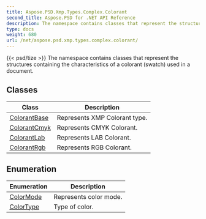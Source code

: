 ```yaml
---
title: Aspose.PSD.Xmp.Types.Complex.Colorant
second_title: Aspose.PSD for .NET API Reference
description: The namespace contains classes that represent the structures containing the characteristics of a colorant swatch used in a document
type: docs
weight: 680
url: /net/aspose.psd.xmp.types.complex.colorant/
---
```

{{< psd/tize >}}
The namespace contains classes that represent the structures containing the characteristics of a colorant (swatch) used in a document.

## Classes

| Class | Description |
| --- | --- |
| [ColorantBase](./colorantbase/) | Represents XMP Colorant type. |
| [ColorantCmyk](./colorantcmyk/) | Represents CMYK Colorant. |
| [ColorantLab](./colorantlab/) | Represents LAB Colorant. |
| [ColorantRgb](./colorantrgb/) | Represents RGB Colorant. |
## Enumeration

| Enumeration | Description |
| --- | --- |
| [ColorMode](./colormode/) | Represents color mode. |
| [ColorType](./colortype/) | Type of color. |


